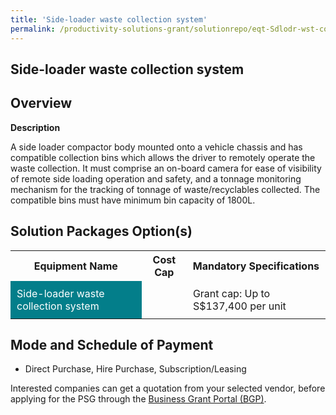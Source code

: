 ```yaml
---
title: 'Side-loader waste collection system'
permalink: /productivity-solutions-grant/solutionrepo/eqt-Sdlodr-wst-collcton-systm-Envronmntl-Srvcs
---
```


## Side-loader waste collection system

## Overview

**Description**

A side loader compactor body mounted onto a vehicle chassis and has compatible collection bins which allows the driver to remotely operate the waste collection. It must comprise an on-board camera for ease of visibility of remote side loading operation and safety, and a tonnage monitoring mechanism for the tracking of tonnage of waste/recyclables collected. The compatible bins must have minimum bin capacity of 1800L.

## Solution Packages Option(s)

<table>
<tr>
<th><b>Equipment Name</b></th>
<th><b>Cost Cap</b></th>
<th><b>Mandatory Specifications</b></th>
</tr>
<tr>
<td style='padding: 10px; background-color: #037E8A; color: #FFFFFF;'>Side-loader waste collection system</td>
<td style='padding: 10px;'></td>
<td style='padding: 10px;'>Grant cap: Up to S$137,400 per unit</td>
</tr>
</table>

## Mode and Schedule of Payment

 - Direct Purchase, Hire Purchase, Subscription/Leasing

Interested companies can get a quotation from your selected vendor, before applying for the PSG through the <a href='https://www.businessgrants.gov.sg/' target='_blank' rel='noopener'>Business Grant Portal (BGP)</a>.

<script src="/jquery/resize-tables.js"></script>
